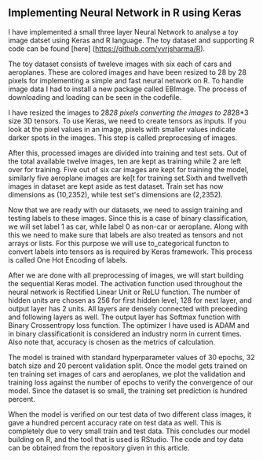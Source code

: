 
## Implementing Neural Network in R using Keras

I have implemented a small three layer Neural Network to analyse a toy image datset using Keras and R language.
The toy dataset and supporting R code can be found [here] (https://github.com/yvrjsharma/R).

The toy dataset consists of tweleve images with six each of cars and aeroplanes. These are colored images and have been resized to 28 by 28 pixels for implementing a simple and fast neural network on R.
To handle image data I had to install a new package called EBImage. The process of downloading and loading can be seen in the codefile.

I have resized the images to 28*28 pixels converting the images to 28*28*3 size 3D tensors. To use Keras, we need to create tensors as inputs.
If you look at the pixel values in an image, pixels with smaller values indicate darker spots in the images. This step is called preprocesing of images.

After this, processed images are divided into training and test sets. Out of the total available twelve images, ten are kept as training while 2 are left over for training.
Five out of six car images are kept for training the model, similarly five aeroplane images are ke[t for training set.Sixth and twellveth images in dataset are kept aside as test dataset.
Train set has now dimensions as (10,2352), while test set's dimensions are (2,2352).

Now that we are ready with our datasets, we need to assign training and testing labels to these images. Since this is a case of binary classification, we will set label 1 as car, while label 0 as non-car or aeroplane.
Along with this we need to make sure that labels are also treated as tensors and not arrays or lists. For this purpose we will use to_categorical functon to convert labels into tensors as is required by Keras framework.
This process is called One Hot Encoding of labels.

After we are done with all preprocessing of images, we will start building the sequential Keras model. The activation function used throughout the neural network is Rectified Linear Unit or ReLU function. 
The number of hidden units are chosen as 256 for first hidden level, 128 for next layer, and output layer has 2 units. All layers are densely connected with preceeding and following layers as well.
The output layer has Softmax function with Binary Crossentropy loss function. The optimizer I have used is ADAM and in binary classificationit is considered an industry norm in current times.
Also note that, accuracy is chosen as the metrics of calculation.

The model is trained with standard hyperparameter values of 30 epochs, 32 batch size and 20 percent validation split.
Once the model gets trained on ten training set images of cars and aeroplanes, we plot the validation and training loss against the number of epochs to verify the convergence of our model.
Since the dataset is so small, the training set prediction is hundred percent.

When the model is verified on our test data of two different class images, it gave a hundred percent accuracy rate on test data as well. This is completely due to very small train and test data.
This concludes our model building on R, and the tool that is used is RStudio. The code and toy data can be obtained from the repository given in this article. 
